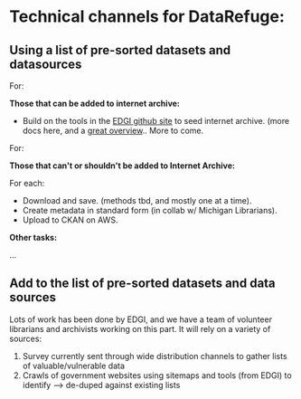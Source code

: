 # Technical channels for DataRefuge:

## Using a list of pre-sorted datasets and datasources

For:

**Those that can be added to internet archive:**

- Build on the tools in the [EDGI github site](https://github.com/edgi-govdata-archiving/) to seed internet archive. (more docs here, and a [great overview](https://github.com/edgi-govdata-archiving/eot-sprint-toolkit).. More to come.



For:

**Those that can't or shouldn't be added to Internet Archive:**

For each:

- Download and save. (methods tbd, and mostly one at a time).
- Create metadata in standard form (in collab w/ Michigan Librarians).
- Upload to CKAN on AWS.

**Other tasks:**

...

## Add to the list of pre-sorted datasets and data sources

Lots of work has been done by EDGI, and we have a team of volunteer librarians and archivists working on this part. It will rely on a variety of sources:

1. Survey currently sent through wide distribution channels to gather lists of valuable/vulnerable data
2. Crawls of government websites using sitemaps and tools (from EDGI) to identify  —> de-duped against existing lists
